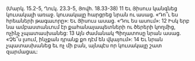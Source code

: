 (Մարկ. 15.2-5, Ղուկ. 23.3-5, Յովհ. 18.33-38)
11 Եւ Յիսուս կանգնեց կուսակալի առաջ. կուսակալը հարցրեց նրան ու ասաց. «Դո՞ւ ես հրեաների թագաւորը»: Եւ Յիսուս ասաց. «Դու ես ասում»: 12 Իսկ երբ նա ամբաստանւում էր քահանայապետների ու ծերերի կողմից, ոչինչ չպատասխանեց: 13 Այն ժամանակ Պիղատոսը նրան ասաց. «Չե՞ս լսում, ինչքան դրանք քո դէմ են վկայում»: 14 Եւ նրան չպատասխանեց եւ ոչ մի բան, այնպէս որ կուսակալը շատ զարմացաւ:
